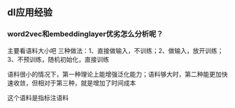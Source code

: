 ## dl应用经验

### word2vec和embeddinglayer优劣怎么分析呢？

主要看语料大小吧
三种做法：1、直接做输入，不训练；2、做输入，放开训练；3、不预训练，随机初始化，直接训练

语料很小的情况下，第一种理论上能增强泛化能力；语料够大时，第二种能更加快速收敛，但相对于第三种，就是增加了时间成本

这个语料是指标注语料